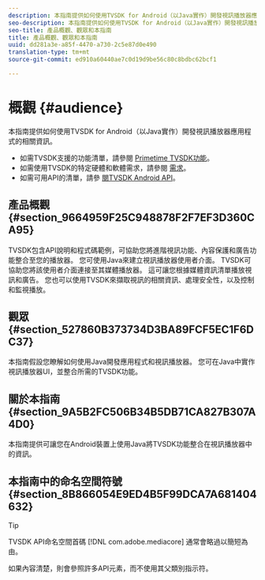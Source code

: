 ```yaml
---
description: 本指南提供如何使用TVSDK for Android（以Java實作）開發視訊播放器應用程式的相關資訊。
seo-description: 本指南提供如何使用TVSDK for Android（以Java實作）開發視訊播放器應用程式的相關資訊。
seo-title: 產品概觀、觀眾和本指南
title: 產品概觀、觀眾和本指南
uuid: dd281a3e-a85f-4470-a730-2c5e87d0e490
translation-type: tm+mt
source-git-commit: ed910a60440ae7c0d19d9be56c80c8bdbc62bcf1

---
```



# 概觀 {#audience}

本指南提供如何使用TVSDK for Android（以Java實作）開發視訊播放器應用程式的相關資訊。

<!--<a id="section_FC24E86A2E6442B8A3769160769BBDFA"></a>-->

* 如需TVSDK支援的功能清單，請參閱 [Primetime TVSDK功能](../../../tvsdk-3x-android-prog/android-3x-introduction/overview-prod-audience-guide/android-3x-overview-of-the-player.md)。
* 如需使用TVSDK的特定硬體和軟體需求，請參閱 [需求](../../../tvsdk-3x-android-prog/android-3x-introduction/android-3x-requirements.md)。
* 如需可用API的清單，請參 [閱TVSDK Android API](https://help.adobe.com/en_US/primetime/api/psdk/javadoc3.5/index.html)。

## 產品概觀 {#section_9664959F25C948878F2F7EF3D360CA95}

TVSDK包含API說明和程式碼範例，可協助您將進階視訊功能、內容保護和廣告功能整合至您的播放器。 您可使用Java來建立視訊播放器使用者介面。 TVSDK可協助您將該使用者介面連接至其媒體播放器。 這可讓您根據媒體資訊清單播放視訊和廣告。 您也可以使用TVSDK來擷取視訊的相關資訊、處理安全性，以及控制和監視播放。

## 觀眾 {#section_527860B373734D3BA89FCF5EC1F6DC37}

本指南假設您瞭解如何使用Java開發應用程式和視訊播放器。 您可在Java中實作視訊播放器UI，並整合所需的TVSDK功能。

## 關於本指南 {#section_9A5B2FC506B34B5DB71CA827B307A4D0}

本指南提供可讓您在Android裝置上使用Java將TVSDK功能整合在視訊播放器中的資訊。

## 本指南中的命名空間符號 {#section_8B866054E9ED4B5F99DCA7A681404632}

>[!TIP]
>
>TVSDK API命名空間首碼 [!DNL com.adobe.mediacore] 通常會略過以簡短為由。
>
>如果內容清楚，則會參照許多API元素，而不使用其父類別指示符。